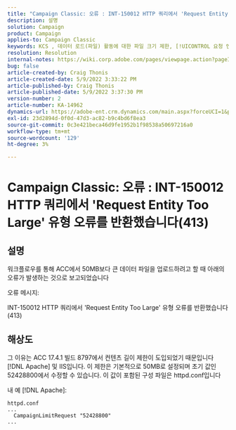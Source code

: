 ```yaml
---
title: "Campaign Classic: 오류 : INT-150012 HTTP 쿼리에서 'Request Entity Too Large' 형식 오류(413)를 반환했습니다."
description: 설명
solution: Campaign
product: Campaign
applies-to: Campaign Classic
keywords: KCS , 데이터 로드(파일) 활동에 대한 파일 크기 제한, [!UICONTROL 요청 엔터티가 너무 큽니다.], CampaignLimitRequest
resolution: Resolution
internal-notes: https://wiki.corp.adobe.com/pages/viewpage.action?pageId=1423015339#ACC-Apache/Tomcat/IIS-WhatisthefilesizelimitforDataloading(file)activity?
bug: false
article-created-by: Craig Thonis
article-created-date: 5/9/2022 3:33:22 PM
article-published-by: Craig Thonis
article-published-date: 5/9/2022 3:37:30 PM
version-number: 2
article-number: KA-14962
dynamics-url: https://adobe-ent.crm.dynamics.com/main.aspx?forceUCI=1&pagetype=entityrecord&etn=knowledgearticle&id=f04e915b-adcf-ec11-a7b5-00224809c196
exl-id: 23d2894d-0f0d-47d3-ac82-b9c4bd6f8ea3
source-git-commit: 0c3e421beca46d9fe1952b1f98538a50697216a0
workflow-type: tm+mt
source-wordcount: '129'
ht-degree: 3%

---
```


# Campaign Classic: 오류 : INT-150012 HTTP 쿼리에서 &#39;Request Entity Too Large&#39; 유형 오류를 반환했습니다(413)

## 설명


워크플로우를 통해 ACC에서 50MB보다 큰 데이터 파일을 업로드하려고 할 때 아래의 오류가 발생하는 것으로 보고되었습니다



오류 메시지:

INT-150012 HTTP 쿼리에서 &#39;Request Entity Too Large&#39; 유형 오류를 반환했습니다(413)


## 해상도


그 이유는 ACC 17.4.1 빌드 8797에서 컨텐츠 길이 제한이 도입되었기 때문입니다 [!DNL Apache] 및 IIS입니다. 이 제한은 기본적으로 50MB로 설정되며 초기 값인 52428800에서 수정할 수 있습니다. 이 값이 포함된 구성 파일은 httpd.conf입니다

내 예 [!DNL Apache]:

```
httpd.conf
...
  CampaignLimitRequest "52428800"
...
```

